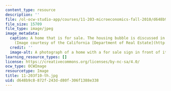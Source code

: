 ```yaml
---
content_type: resource
description: ''
file: /ol-ocw-studio-app/courses/11-203-microeconomics-fall-2010/d648b9c8872f243dd80f306f1388e338_11-203f10-th.jpg
file_size: 15709
file_type: image/jpeg
image_metadata:
  caption: A home that is for sale. The housing bubble is discussed in session 6.
    (Image courtesy of the California [Department of Real Estate](http://www.dre.ca.gov/mlb_home.html).)
  credit: ''
  image-alt: A photograph of a home with a for sale sign in front of it.
learning_resource_types: []
license: https://creativecommons.org/licenses/by-nc-sa/4.0/
ocw_type: OCWImage
resourcetype: Image
title: 11-203f10-th.jpg
uid: d648b9c8-872f-243d-d80f-306f1388e338
---
```

